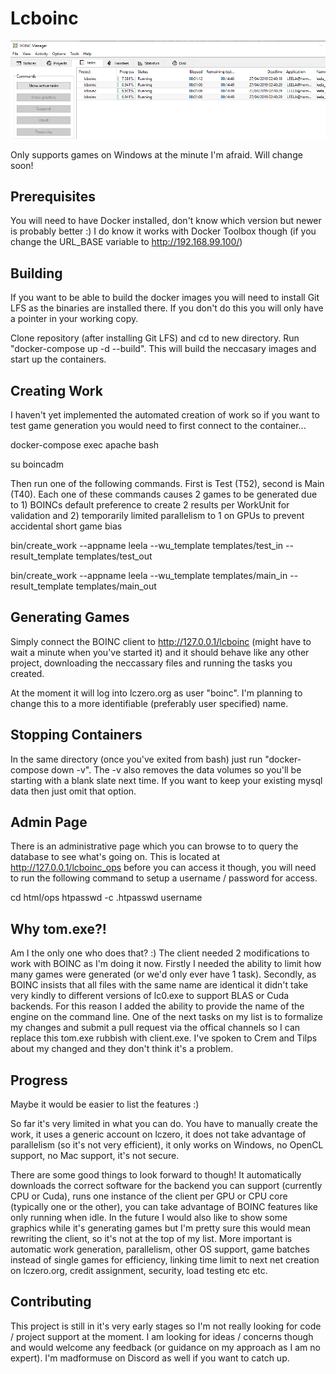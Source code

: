 # Lcboinc

![lcboinc in action](https://github.com/madformuse/lcboinc/blob/master/Running.PNG?raw=true)

Only supports games on Windows at the minute I'm afraid. Will change soon!

## Prerequisites

You will need to have Docker installed, don't know which version but newer is probably better :) I do know it works with Docker Toolbox though (if you change the URL_BASE variable to http://192.168.99.100/)
 
## Building

If you want to be able to build the docker images you will need to install Git LFS as the binaries are installed there. If you don't do this you will only have a pointer in your working copy.

Clone repository (after installing Git LFS) and cd to new directory. Run "docker-compose up -d --build". This will build the neccasary images and start up the containers.

## Creating Work

I haven't yet implemented the automated creation of work so if you want to test game generation you would need to first connect to the container...

docker-compose exec apache bash

su boincadm

Then run one of the following commands. First is Test (T52), second is Main (T40). Each one of these commands causes 2 games to be generated due to 1) BOINCs default preference to create 2 results per WorkUnit for validation and 2) temporarily limited parallelism to 1 on GPUs to prevent accidental short game bias

bin/create_work --appname leela --wu_template templates/test_in --result_template templates/test_out

bin/create_work --appname leela --wu_template templates/main_in --result_template templates/main_out


## Generating Games

Simply connect the BOINC client to http://127.0.0.1/lcboinc (might have to wait a minute when you've started it) and it should behave like any other project, downloading the neccassary files and running the tasks you created.

At the moment it will log into lczero.org as user "boinc". I'm planning to change this to a more identifiable (preferably user specified) name.

## Stopping Containers

In the same directory (once you've exited from bash) just run "docker-compose down -v". The -v also removes the data volumes so you'll be starting with a blank slate next time. If you want to keep your existing mysql data then just omit that option.

## Admin Page

There is an administrative page which you can browse to to query the database to see what's going on. This is located at http://127.0.0.1/lcboinc_ops before you can access it though, you will need to run the following command to setup a username / password for access.

cd html/ops
htpasswd -c .htpasswd username

## Why tom.exe?!

Am I the only one who does that? :) The client needed 2 modifications to work with BOINC as I'm doing it now. Firstly I needed the ability to limit how many games were generated (or we'd only ever have 1 task). Secondly, as BOINC insists that all files with the same name are identical it didn't take very kindly to different versions of lc0.exe to support BLAS or Cuda backends. For this reason I added the ability to provide the name of the engine on the command line. One of the next tasks on my list is to formalize my changes and submit a pull request via the offical channels so I can replace this tom.exe rubbish with client.exe. I've spoken to Crem and Tilps about my changed and they don't think it's a problem.

## Progress

Maybe it would be easier to list the features :) 

So far it's very limited in what you can do. You have to manually create the work, it uses a generic account on lczero, it does not take advantage of parallelism (so it's not very efficient), it only works on Windows, no OpenCL support, no Mac support, it's not secure.

There are some good things to look forward to though! It automatically downloads the correct software for the backend you can support (currently CPU or Cuda), runs one instance of the client per GPU or CPU core (typically one or the other), you can take advantage of BOINC features like only running when idle. In the future I would also like to show some graphics while it's generating games but I'm pretty sure this would mean rewriting the client, so it's not at the top of my list. More important is automatic work generation, parallelism, other OS support, game batches instead of single games for efficiency, linking time limit to next net creation on lczero.org, credit assignment, security, load testing etc etc.

## Contributing

This project is still in it's very early stages so I'm not really looking for code / project support at the moment. I am looking for ideas / concerns though and would welcome any feedback (or guidance on my approach as I am no expert). I'm madformuse on Discord as well if you want to catch up.
